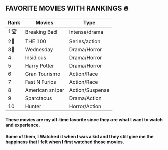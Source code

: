 

## FAVORITE MOVIES WITH RANKINGS :fire:

|Rank | Movies | Type  |
|---| ----------- | ----------- |
|1🏆|Breaking Bad| Intense/drama |
|2🥈|THE 100 | Series/action |
|3🥉| Wednesday |Drama/Horror  |
|4  | Insidious |Drama/Horror  |
|5 | Harry Potter |Drama/Horror  |
|6 | Gran Tourismo |Action/Race  |
|7 | Fast N Furios |Action/Race  |
|8 | American sniper  |Action/Suspense |
|9 | Sparctacus |Drama/Action  |
|10| Hunter | Horror/Action|


#### These movies are my all-time favorite since they are what I want to watch and experience. 
#### Some of them, I Watched it when I was a kid and they still give me the happiness that I felt when I first watched those movies. 







